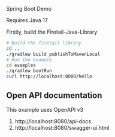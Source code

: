 Spring Boot Demo

Requires Java 17

Firstly, build the Firetail-Java-Library

```bash
# Build the firetail library
cd ..
./gradlew build publishToMavenLocal
# Run the example
cd examples
./gradlew bootRun
curl http://localhost:8080/hello

```

## Open API documentation

This example uses OpenAPI v3

 1. http://localhost:8080/api-docs
 2. http://localhost:8080/swagger-ui.html